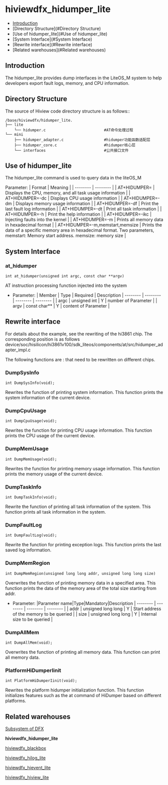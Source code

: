 # hiviewdfx_hidumper_lite

-   [Introduction](#Introduction)
-   [Directory Structure](#Directory Structure)
-   [Use of hidumper_lite](#Use of hidumper_lite)
-   [System Interface](#System Interface)
-   [Rewrite interface](#Rewrite interface)
-   [Related warehouses](#Related warehouses)

## Introduction

The hidumper_lite provides dump interfaces in the LiteOS_M system to help developers export fault logs, memory, and CPU information.

## Directory Structure

The source of Hiview code directory structure is as follows::

```
/base/hiviewdfx/hidumper_lite.
├── lite
    └── hidumper.c                          #AT命令处理过程
└── mini
    ├── hidumper_adapter.c                  #hidumper功能函数适配层
    ├── hidumper_core.c                     #hidumper核心层
    └── interfaces                          #公共接口文件

```

## Use of hidumper_lite

The hidumper_lite command is used to query data in the liteOS_M

Parameter:
  |  Format  | Meaning  |
  | -------- | -------- |
  | AT+HIDUMPER= | Displays the CPU, memory, and all task usage information |
  | AT+HIDUMPER=-dc | Displays CPU usage information |
  | AT+HIDUMPER=-dm | Displays memory usage information |
  | AT+HIDUMPER=-df | Print the last fault log information |
  | AT+HIDUMPER=-dt | Print all task information |
  | AT+HIDUMPER=-h | Print the help information |
  | AT+HIDUMPER=-ikc | Injecting faults into the kernel |
  | AT+HIDUMPER=-m | Prints all memory data in hexadecimal format |
  | AT+HIDUMPER=-m,memstart,memsize | Prints the data of a specific memory area in hexadecimal format. Two parameters, 
                                      memstart: Memory start address. memsize: memory size |

## System Interface

### at_hidumper

```
int at_hidumper(unsigned int argc, const char **argv)
```

AT instruction processing function injected into the system

- Parameter:
  | Member | Type | Required | Description 
  | -------- | -------- | -------- | -------- |
  | argc | unsigned int | Y | number of Parameter |
  | argv | const char** | Y | content of Parameter |


## Rewrite interface

For details about the example, see the rewriting of the hi3861 chip. The corresponding position is as follows device/soc/hisilicon/hi3861v100/sdk_liteos/components/at/src/hidumper_adapter_impl.c

The following functions are : that need to be rewritten on different chips.

### DumpSysInfo

```
int DumpSysInfo(void);
```

Rewrites the function of printing system information. This function prints the system information of the current device.

### DumpCpuUsage

```
int DumpCpuUsage(void);
```

Rewrites the function for printing CPU usage information. This function prints the CPU usage of the current device.

### DumpMemUsage

```
int DumpMemUsage(void);
```

Rewrites the function for printing memory usage information. This function prints the memory usage of the current device.

### DumpTaskInfo

```
int DumpTaskInfo(void);
```

Rewrite the function of printing all task information of the system. This function prints all task information in the system.

### DumpFaultLog

```
int DumpFaultLog(void);
```

Rewrite the function for printing exception logs. This function prints the last saved log information.

### DumpMemRegion

```
int DumpMemRegion(unsigned long long addr, unsigned long long size)
```

Overwrites the function of printing memory data in a specified area. This function prints the data of the memory area of the total size starting from addr.

- Parameter:
  |Parameter name|Type|Mandatory|Description 
  | -------- | -------- | -------- | -------- |
  | addr | unsigned long long | Y | Start address of the memory to be queried |
  | size | unsigned long long | Y | Internal size to be queried |

### DumpAllMem

```
int DumpAllMem(void); 
```

Overwrites the function of printing all memory data. This function can print all memory data.

### PlatformHiDumperIinit

```
int PlatformHiDumperIinit(void); 
```

Rewrites the platform hidumper initialization function. This function initializes features such as the at command of HiDumper based on different platforms.

## Related warehouses

[Subsystem of DFX](https://gitee.com/openharmony/docs/blob/master/zh-cn/readme/DFX%E5%AD%90%E7%B3%BB%E7%BB%9F.md)

**hiviewdfx\_hidumper\_lite**

[hiviewdfx\_blackbox](https://gitee.com/openharmony/hiviewdfx_blackbox/blob/master/README_zh.md)

[hiviewdfx\_hilog\_lite](https://gitee.com/openharmony/hiviewdfx_hilog_lite/blob/master/README_zh.md)

[hiviewdfx\_hievent\_lite](https://gitee.com/openharmony/hiviewdfx_hievent_lite/blob/master/README_zh.md)

[hiviewdfx\_hiview\_lite](https://gitee.com/openharmony/hiviewdfx_hiview_lite/blob/master/README_zh.md)
